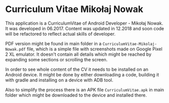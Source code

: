 # Curriculum Vitae Mikołaj Nowak

This application is a CurriculumVitae of Android Developer - Mikołaj Nowak.
It was developed in 06.2017.
Content was updated in 12.2018 and soon code will be refactored to reflect actual skills of developer.

PDF version might be found in main folder in a `CurriculumVitae-Mikolaj-Nowak.pdf` file, which is a simple file with screenshots made on Google Pixel 2 XL emulator. It doesn't contain all details which might be reached by expanding some sections or scrolling the screen.

In order to see whole content of the CV it needs to be installed on an Android device. It might be done by either downloading a code, building it with gradle and installing on a device with ADB tool.

Also to simplify the process there is an APK file `CurriculumVitae.apk` in main folder which might be downloaded to the device and installed there.
